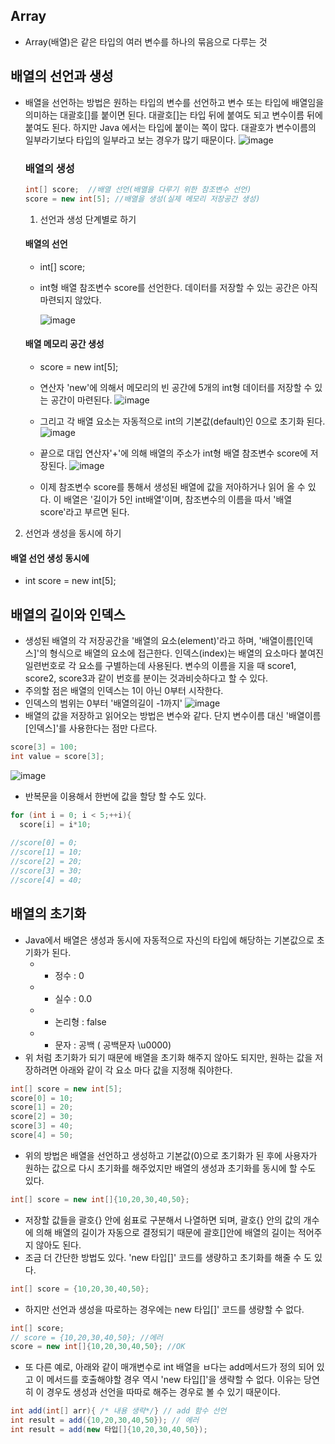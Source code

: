 ## Array
* Array(배열)은 같은 타입의 여러 변수를 하나의 묶음으로 다루는 것

## 배열의 선언과 생성
* 배열을 선언하는 방법은 원하는 타입의 변수를 선언하고 변수 또는 타입에 배열임을 의미하는 대괄호\[]를 붙이면 된다. 대괄호[]는 타입 뒤에 붙여도 되고 변수이름 뒤에 붙여도 된다. 하지만 Java 에서는 타입에 붙이는 쪽이 많다. 대괄호가 변수이름의 일부라기보다 타입의 일부라고 보는 경우가 많기 때문이다.
![image](https://user-images.githubusercontent.com/76929823/120873910-17a4fe80-c5df-11eb-88fe-a6592baee4b0.png)
  ### 배열의 생성
  
  ```java
  int[] score;  //배열 선언(배열을 다루기 위한 참조변수 선언)
  score = new int[5]; //배열을 생성(실제 메모리 저장공간 생성)
  ```
  1. 선언과 생성 단계별로 하기
  #### 배열의 선언
  * int[] score;
  
  * int형 배열 참조변수 score를 선언한다. 데이터를 저장할 수 있는 공간은 아직 마련되지 않았다.
    
      ![image](https://user-images.githubusercontent.com/76929823/120874047-b7fb2300-c5df-11eb-936f-cf2039caf918.png)
  
  #### 배열 메모리 공간 생성
  * score = new int\[5];
  
  * 연산자 'new'에 의해서 메모리의 빈 공간에 5개의 int형 데이터를 저장할 수 있는 공간이 마련된다.
   ![image](https://user-images.githubusercontent.com/76929823/120874099-f09afc80-c5df-11eb-8af1-19a40fcfe18d.png)
  
  * 그리고 각 배열 요소는 자동적으로 int의 기본값(default)인 0으로 초기화 된다.
   ![image](https://user-images.githubusercontent.com/76929823/120874129-158f6f80-c5e0-11eb-8953-235d3440a522.png)
  
  * 끝으로 대입 연산자'+'에 의해 배열의 주소가 int형 배열 참조변수 score에 저장된다.
   ![image](https://user-images.githubusercontent.com/76929823/120874151-31931100-c5e0-11eb-849d-c355b18ce86a.png)
  
  * 이제 참조변수 score를 통해서 생성된 배열에 값을 저아하거나 읽어 올 수 있다. 이 배열은 '길이가 5인 int배열'이며, 참조변수의 이름을 따서 '배열 score'라고 부르면 된다.

2. 선언과 생성을 동시에 하기
#### 배열 선언 생성 동시에
* int score = new int[5];


## 배열의 길이와 인덱스
* 생성된 배열의 각 저장공간을 '배열의 요소(element)'라고 하며, '배열이름[인덱스]'의 형식으로 배열의 요소에 접근한다. 인덱스(index)는 배열의 요소마다 붙여진 일련번호로 각 요소를 구별하는데 사용된다. 변수의 이름을 지을 때 score1, score2, score3과 같이 번호를 분이는 것과비슷하다고 할 수 있다.
* 주의할 점은 배열의 인덱스는 1이 아닌 0부터 시작한다.
* 인덱스의 범위는 0부터 '배열의길이 -1까지'
  ![image](https://user-images.githubusercontent.com/76929823/120877419-5643b480-c5f1-11eb-948e-6e4dd72f65c9.png)
* 배열의 값을 저장하고 읽어오는 방법은 변수와 같다. 단지 변수이름 대신 '배열이름\[인덱스]'를 사용한다는 점만 다르다.
```java
score[3] = 100;
int value = score[3];
```
![image](https://user-images.githubusercontent.com/76929823/120877580-4ed0db00-c5f2-11eb-9977-56c7acbce19e.png)
* 반복문을 이용해서 한번에 값을 할당 할 수도 있다.
```java
for (int i = 0; i < 5;++i){
  score[i] = i*10;
  
//score[0] = 0;
//score[1] = 10;
//score[2] = 20;
//score[3] = 30;
//score[4] = 40;

```

## 배열의 초기화
* Java에서 배열은 생성과 동시에 자동적으로 자신의 타입에 해당하는 기본값으로 초기화가 된다.
  * - 정수 : 0
  * - 실수 : 0.0
  * - 논리형 : false
  * - 문자 : 공백 ( 공백문자 \u0000)
* 위 처럼 초기화가 되기 때문에 배열을 초기화 해주지 않아도 되지만, 원하는 값을 저장하려면 아래와 같이 각 요소 마다 값을 지정해 줘야한다.
```java
int[] score = new int[5];
score[0] = 10;
score[1] = 20;
score[2] = 30;
score[3] = 40;
score[4] = 50;

```
* 위의 방법은 배열을 선언하고 생성하고 기본값(0)으로 초기화가 된 후에 사용자가 원하는 값으로 다시 초기화를 해주었지만 배열의 생성과 초기화를 동시에 할 수도 있다.
```java
int[] score = new int[]{10,20,30,40,50};
```
* 저장할 값들을 괄호{} 안에 쉼표로 구분해서 나열하면 되며, 괄호{} 안의 값의 개수에 의해 배열의 길이가 자동으로 결정되기 때문에 괄호[]안에 배열의 길이는 적어주지 않아도 된다.
* 조금 더 간단한 방법도 있다. 'new 타입[]' 코드를 생량하고 초기화를 해줄 수 도 있다.
```java
int[] score = {10,20,30,40,50};
```
* 하지만 선언과 생성을 따로하는 경우에는 new 타입[]' 코드를 생량할 수 없다.
```java
int[] score;
// score = {10,20,30,40,50}; //에러
score = new int[]{10,20,30,40,50}; //OK
```

* 또 다른 예로, 아래와 같이 매개변수로 int 배열을 ㅂ다는 add메서드가 정의 되어 있고 이 메서드를 호출해야할 경우 역시 'new 타입[]'을 생략할 수 없다. 이유는 당연히 이 경우도 생성과 선언을 따따로 해주는 경우로 볼 수 있기 때문이다.
```java
int add(int[] arr){ /* 내용 생략*/} // add 함수 선언
int result = add({10,20,30,40,50}); // 에러
int result = add(new 타입[]{10,20,30,40,50});
```

